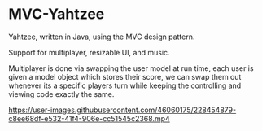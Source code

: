 # MVC-Yahtzee
Yahtzee, written in Java, using the MVC design pattern.

Support for multiplayer, resizable UI, and music.

Multiplayer is done via swapping the user model at run time, each user is given a model object which stores their score, we can swap them out whenever its a specific players turn while keeping the controlling and viewing code exactly the same.


https://user-images.githubusercontent.com/46060175/228454879-c8ee68df-e532-41f4-906e-cc51545c2368.mp4
